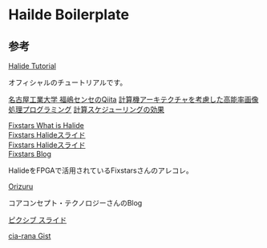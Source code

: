 # Hailde Boilerplate

## 参考

[Halide Tutorial](http://halide-lang.org/tutorials/tutorial_introduction.html)

オフィシャルのチュートリアルです。

[名古屋工業大学 福嶋センセのQiita](https://qiita.com/fukushima1981/items/fa3537234e19baffc761)
[計算機アーキテクチャを考慮した高能率画像処理プログラミング](https://www.slideshare.net/FukushimaNorishige/ss-83087912?qid=20214e39-f6dd-4a6e-9d4b-dd6cd4d011e7&v=&b=&from_search=8)
[計算スケジューリングの効果](https://www.slideshare.net/FukushimaNorishige/halide-107813592)

[Fixstars What is Halide](https://www.halide2fpga.com/resources/what-is-halide/)  
[Fixstars Halideスライド](https://www.slideshare.net/fixstars/halide-82788728)  
[Fixstars Halideスライド](https://www.slideshare.net/fixstars/halidedomain-specific-architecture-88918793)  
[Fixstars Blog](http://proc-cpuinfo.fixstars.com/2018/08/event-report-halide/)

HalideをFPGAで活用されているFixstarsさんのアレコレ。

[Orizuru](https://orizuru.io/blog/img-processor/halide/)

コアコンセプト・テクノロジーさんのBlog

[ピクシブ スライド](https://speakerdeck.com/saturday06/halideniyoruhua-xiang-chu-li-nituite)


[cia-rana Gist](https://gist.github.com/cia-rana/103f73cec79a4b7c36459405581f9531)
